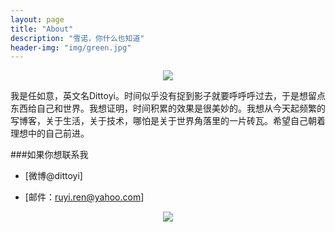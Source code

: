 ```yaml
---
layout: page
title: "About"
description: "雪诺，你什么也知道"
header-img: "img/green.jpg"
---
```



<center>
    <p><img src="http://7xlfkx.com1.z0.glb.clouddn.com/white2.jpg" align="center"></p>
</center>

我是任如意，英文名Dittoyi。时间似乎没有捉到影子就要呼呼呼过去，于是想留点东西给自己和世界。我想证明，时间积累的效果是很美妙的。我想从今天起频繁的写博客，关于生活，关于技术，哪怕是关于世界角落里的一片砖瓦。希望自己朝着理想中的自己前进。


###如果你想联系我

- [微博@dittoyi]

- [邮件：ruyi.ren@yahoo.com]



<center>
    <p><img src="http://i173.photobucket.com/albums/w63/cnfeat/2015-08-29-2_zpsqj7po8eo.png" align="center"></p>
</center>






